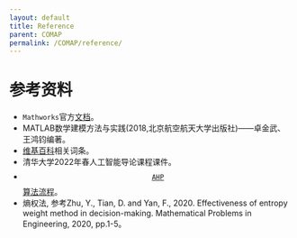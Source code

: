 ```yaml
---
layout: default
title: Reference
parent: COMAP
permalink: /COMAP/reference/
---
```


# 参考资料

* `Mathworks`官方[文档](https://www.mathworks.com/help/matlab/)。
* MATLAB数学建模方法与实践(2018,北京航空航天大学出版社)——卓金武、王鸿钧编著。
* [维基百科](https://en.wikipedia.org/wiki/Main_Page)相关词条。
* 清华大学2022年春人工智能导论课程课件。
* [$$\mathtt{AHP}$$算法流程](https://mat.gsia.cmu.edu/classes/mstc/multiple/node4.html)。
* 熵权法, 参考Zhu, Y., Tian, D. and Yan, F., 2020. Effectiveness of entropy weight method in decision-making. Mathematical Problems in Engineering, 2020, pp.1-5。